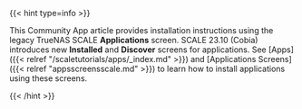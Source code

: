 ---
---

{{< hint type=info >}}

This Community App article provides installation instructions using the legacy TrueNAS SCALE **Applications** screen.
SCALE 23.10 (Cobia) introduces new **Installed** and **Discover** screens for applications.
See [Apps]({{< relref "/scaletutorials/apps/_index.md" >}}) and [Applications Screens]({{< relref "appsscreensscale.md" >}}) to learn how to install applications using these screens.

{{< /hint >}}
